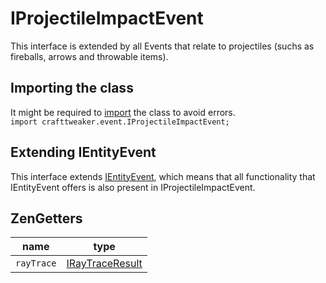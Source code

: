 # IProjectileImpactEvent 

This interface is extended by all Events that relate to projectiles (suchs as fireballs, arrows and throwable items).

## Importing the class
It might be required to [import](/AdvancedFunctions/Import/) the class to avoid errors.  
`import crafttweaker.event.IProjectileImpactEvent;`

## Extending IEntityEvent
This interface extends [IEntityEvent](/Vanilla/Events/Events/IEntityEvent/), which means that all functionality that IEntityEvent offers is also present in IProjectileImpactEvent.

## ZenGetters

| name             | type                                                     |
|------------------|----------------------------------------------------------|
| `rayTrace`       | [IRayTraceResult](Vanilla/World/IRayTraceResult/)        |
